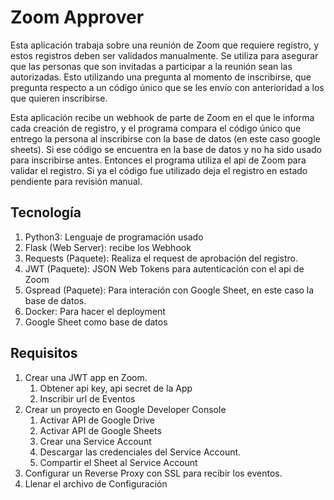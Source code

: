 # Zoom Approver

Esta aplicación trabaja sobre una reunión de Zoom que requiere registro, y estos registros deben ser validados manualmente. Se utiliza para asegurar que las personas que son invitadas a participar a la reunión sean las autorizadas. Esto utilizando una pregunta al momento de inscribirse, que pregunta respecto a un código único que se les envío con anterioridad a los que quieren inscribirse.

Esta aplicación recibe un webhook de parte de Zoom en el que le informa cada creación de registro, y el programa compara el código único que entrego la persona al inscribirse con la base de datos (en este caso google sheets). Si ese código se encuentra en la base de datos y no ha sido usado para inscribirse antes. Entonces el programa utiliza el api de Zoom para validar el registro. Si ya el código fue utilizado deja el registro en estado pendiente para revisión manual.

## Tecnología

1. Python3: Lenguaje de programación usado
1. Flask (Web Server): recibe los Webhook
1. Requests (Paquete): Realiza el request de aprobación del registro.
1. JWT (Paquete): JSON Web Tokens para autenticación con el api de Zoom
1. Gspread (Paquete): Para interación con Google Sheet, en este caso la base de datos.
1. Docker: Para hacer el deployment
1. Google Sheet como base de datos

## Requisitos

1. Crear una JWT app en Zoom.
    1. Obtener api key, api secret de la App
    1. Inscribir url de Eventos
1. Crear un proyecto en Google Developer Console
    1. Activar API de Google Drive
    1. Activar API de Google Sheets
    1. Crear una Service Account
    1. Descargar las credenciales del Service Account.
    1. Compartir el Sheet al Service Account
1. Configurar un Reverse Proxy con SSL para recibir los eventos.
1. Llenar el archivo de Configuración
